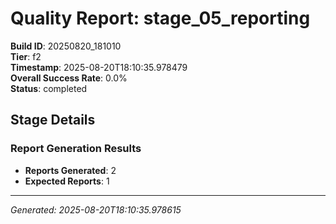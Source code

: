 # Quality Report: stage_05_reporting

**Build ID**: 20250820_181010  
**Tier**: f2  
**Timestamp**: 2025-08-20T18:10:35.978479  
**Overall Success Rate**: 0.0%  
**Status**: completed

## Stage Details

### Report Generation Results

- **Reports Generated**: 2
- **Expected Reports**: 1

---
*Generated: 2025-08-20T18:10:35.978615*
